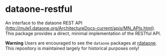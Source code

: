 dataone-restful
===============

An interface to the dataone REST API (http://mule1.dataone.org/ArchitectureDocs-current/apis/MN_APIs.html). This package provides a direct, minimal implementation of the RESTful API.  

**Warning** Users are encouraged to see the `dataone` packages at [rdataone](https://github.com/DataONEorg/rdataone/tree/master/dataone).  This repository is maintained largely for historical purposes only!  
